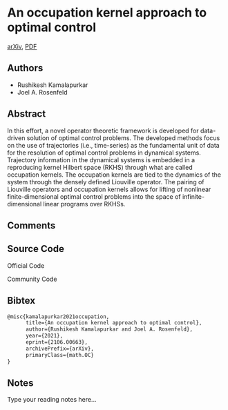 
# An occupation kernel approach to optimal control

[arXiv](https://arxiv.org/abs/2106.0663), [PDF](https://arxiv.org/pdf/2106.0663.pdf)

## Authors

- Rushikesh Kamalapurkar
- Joel A. Rosenfeld

## Abstract

In this effort, a novel operator theoretic framework is developed for data-driven solution of optimal control problems. The developed methods focus on the use of trajectories (i.e., time-series) as the fundamental unit of data for the resolution of optimal control problems in dynamical systems. Trajectory information in the dynamical systems is embedded in a reproducing kernel Hilbert space (RKHS) through what are called occupation kernels. The occupation kernels are tied to the dynamics of the system through the densely defined Liouville operator. The pairing of Liouville operators and occupation kernels allows for lifting of nonlinear finite-dimensional optimal control problems into the space of infinite-dimensional linear programs over RKHSs.

## Comments



## Source Code

Official Code



Community Code



## Bibtex

```tex
@misc{kamalapurkar2021occupation,
      title={An occupation kernel approach to optimal control}, 
      author={Rushikesh Kamalapurkar and Joel A. Rosenfeld},
      year={2021},
      eprint={2106.00663},
      archivePrefix={arXiv},
      primaryClass={math.OC}
}
```

## Notes

Type your reading notes here...

